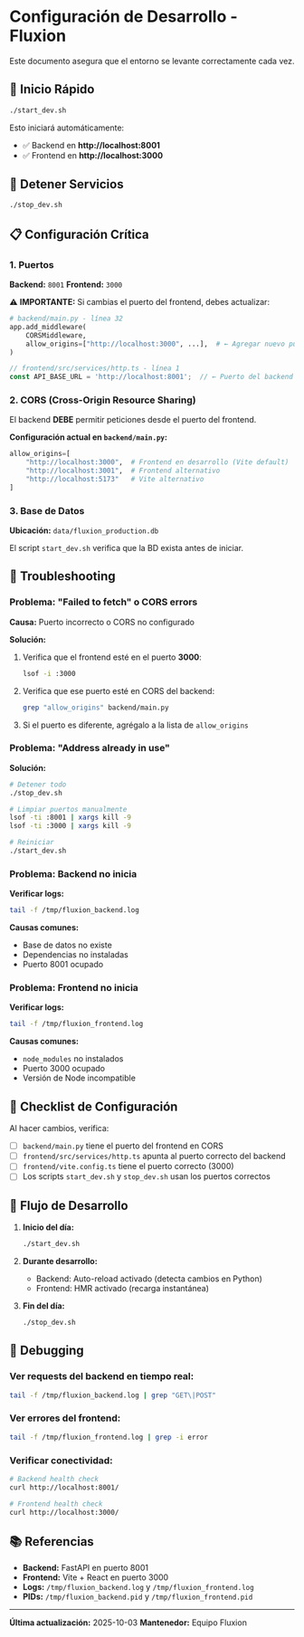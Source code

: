 # Configuración de Desarrollo - Fluxion

Este documento asegura que el entorno se levante correctamente cada vez.

## 🚀 Inicio Rápido

```bash
./start_dev.sh
```

Esto iniciará automáticamente:
- ✅ Backend en **http://localhost:8001**
- ✅ Frontend en **http://localhost:3000**

## 🛑 Detener Servicios

```bash
./stop_dev.sh
```

## 📋 Configuración Crítica

### 1. Puertos

**Backend:** `8001`
**Frontend:** `3000`

⚠️ **IMPORTANTE:** Si cambias el puerto del frontend, debes actualizar:

```python
# backend/main.py - línea 32
app.add_middleware(
    CORSMiddleware,
    allow_origins=["http://localhost:3000", ...],  # ← Agregar nuevo puerto aquí
)
```

```typescript
// frontend/src/services/http.ts - línea 1
const API_BASE_URL = 'http://localhost:8001';  // ← Puerto del backend
```

### 2. CORS (Cross-Origin Resource Sharing)

El backend **DEBE** permitir peticiones desde el puerto del frontend.

**Configuración actual en `backend/main.py`:**
```python
allow_origins=[
    "http://localhost:3000",  # Frontend en desarrollo (Vite default)
    "http://localhost:3001",  # Frontend alternativo
    "http://localhost:5173"   # Vite alternativo
]
```

### 3. Base de Datos

**Ubicación:** `data/fluxion_production.db`

El script `start_dev.sh` verifica que la BD exista antes de iniciar.

## 🔧 Troubleshooting

### Problema: "Failed to fetch" o CORS errors

**Causa:** Puerto incorrecto o CORS no configurado

**Solución:**
1. Verifica que el frontend esté en el puerto **3000**:
   ```bash
   lsof -i :3000
   ```

2. Verifica que ese puerto esté en CORS del backend:
   ```bash
   grep "allow_origins" backend/main.py
   ```

3. Si el puerto es diferente, agrégalo a la lista de `allow_origins`

### Problema: "Address already in use"

**Solución:**
```bash
# Detener todo
./stop_dev.sh

# Limpiar puertos manualmente
lsof -ti :8001 | xargs kill -9
lsof -ti :3000 | xargs kill -9

# Reiniciar
./start_dev.sh
```

### Problema: Backend no inicia

**Verificar logs:**
```bash
tail -f /tmp/fluxion_backend.log
```

**Causas comunes:**
- Base de datos no existe
- Dependencias no instaladas
- Puerto 8001 ocupado

### Problema: Frontend no inicia

**Verificar logs:**
```bash
tail -f /tmp/fluxion_frontend.log
```

**Causas comunes:**
- `node_modules` no instalados
- Puerto 3000 ocupado
- Versión de Node incompatible

## 📝 Checklist de Configuración

Al hacer cambios, verifica:

- [ ] `backend/main.py` tiene el puerto del frontend en CORS
- [ ] `frontend/src/services/http.ts` apunta al puerto correcto del backend
- [ ] `frontend/vite.config.ts` tiene el puerto correcto (3000)
- [ ] Los scripts `start_dev.sh` y `stop_dev.sh` usan los puertos correctos

## 🔄 Flujo de Desarrollo

1. **Inicio del día:**
   ```bash
   ./start_dev.sh
   ```

2. **Durante desarrollo:**
   - Backend: Auto-reload activado (detecta cambios en Python)
   - Frontend: HMR activado (recarga instantánea)

3. **Fin del día:**
   ```bash
   ./stop_dev.sh
   ```

## 🐛 Debugging

### Ver requests del backend en tiempo real:

```bash
tail -f /tmp/fluxion_backend.log | grep "GET\|POST"
```

### Ver errores del frontend:

```bash
tail -f /tmp/fluxion_frontend.log | grep -i error
```

### Verificar conectividad:

```bash
# Backend health check
curl http://localhost:8001/

# Frontend health check
curl http://localhost:3000/
```

## 📚 Referencias

- **Backend:** FastAPI en puerto 8001
- **Frontend:** Vite + React en puerto 3000
- **Logs:** `/tmp/fluxion_backend.log` y `/tmp/fluxion_frontend.log`
- **PIDs:** `/tmp/fluxion_backend.pid` y `/tmp/fluxion_frontend.pid`

---

**Última actualización:** 2025-10-03
**Mantenedor:** Equipo Fluxion
